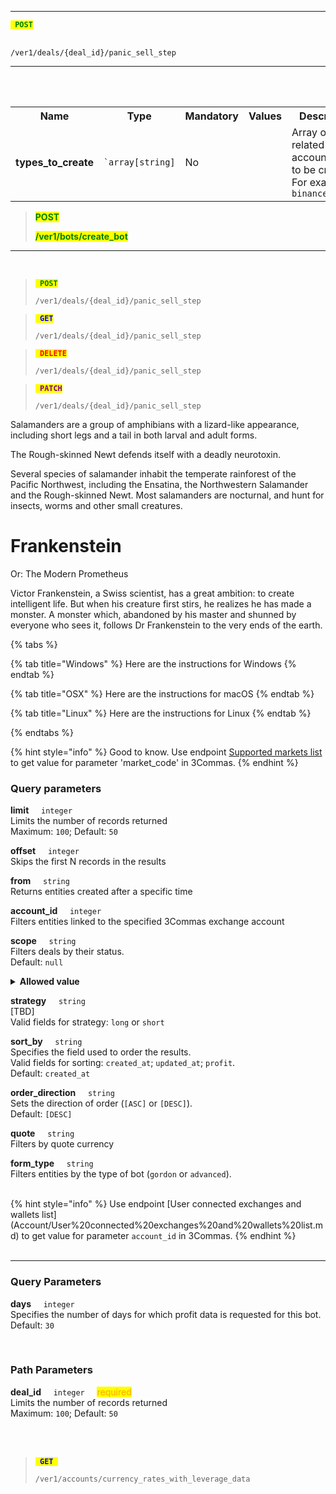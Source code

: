 

----------

<code><mark style="color:green"><strong> POST </strong></mark></code><br>

<code>/ver1/deals/{deal_id}/panic_sell_step</code>

----------
<br>
<br>



<table>
  <tr>
    <th style="width: 250px;">Name</th>
    <th style="width: 100px;">Type</th>
    <th style="width: 90px;">Mandatory</th>
    <th style="width: 80px;">Values</th>
    <th style="width: 100px;">Description</th>
  </tr>
  <tr>
    <td> <strong>types_to_create</strong> </td>
    <td><code>`array[string]</code></td>
    <td>No</td>
    <td></td>
    <td>Array of related account types to be created.<br> For example <code>binance_margin<code></td>
  </tr>
</table>





<blockquote>

<mark style="color:green"> **POST**

<mark style="color:green"> **/ver1/bots/create_bot**

</blockquote>




----------
<br>

<blockquote>

<code><mark style="color:green"><strong> POST </strong></mark></code>

<code>/ver1/deals/{deal_id}/panic_sell_step</code>

</blockquote>


<blockquote>

<code><mark style="color:blue"><strong> GET </strong></mark></code>

<code>/ver1/deals/{deal_id}/panic_sell_step</code>

</blockquote>


<blockquote>

<code><mark style="color:red"><strong> DELETE </strong></mark></code>

<code>/ver1/deals/{deal_id}/panic_sell_step</code>

</blockquote>


<blockquote>

<code><mark style="color:purple"><strong> PATCH </strong></mark></code>

<code>/ver1/deals/{deal_id}/panic_sell_step</code>

</blockquote>


<p>
  Salamanders are a group of amphibians with a lizard-like appearance, including short legs and a tail in both larval
  and adult forms.
</p>

<aside>
  <p>The Rough-skinned Newt defends itself with a deadly neurotoxin.</p>
</aside>

<p>
  Several species of salamander inhabit the temperate rainforest of the Pacific Northwest, including the Ensatina, the
  Northwestern Salamander and the Rough-skinned Newt. Most salamanders are nocturnal, and hunt for insects, worms and
  other small creatures.
</p>


<hgroup>
  <h1>Frankenstein</h1>
  <p>Or: The Modern Prometheus</p>
</hgroup>
<p>
  Victor Frankenstein, a Swiss scientist, has a great ambition: to create intelligent life. But when his creature first
  stirs, he realizes he has made a monster. A monster which, abandoned by his master and shunned by everyone who sees
  it, follows Dr Frankenstein to the very ends of the earth.
</p>



{% tabs %}

{% tab title="Windows" %} Here are the instructions for Windows {% endtab %}

{% tab title="OSX" %} Here are the instructions for macOS {% endtab %}

{% tab title="Linux" %} Here are the instructions for Linux {% endtab %}

{% endtabs %}


{% hint style="info" %}
Good to know. Use endpoint [Supported markets list](Market%20data/1.Supported%20markets%20list.md) to get value for parameter 'market_code' in 3Commas.
{% endhint %}



### Query parameters<br>

<p>
   <strong>limit</strong>&nbsp;&nbsp;&nbsp;&nbsp;&nbsp;<code>integer</code><br>
   Limits the number of records returned<br>Maximum: <code>100</code>; Default: <code>50</code>
</p>
<p>
   <strong>offset</strong>&nbsp;&nbsp;&nbsp;&nbsp;&nbsp;<code>integer</code><br>
   Skips the first N records in the results
</p>
<p>
   <strong>from</strong>&nbsp;&nbsp;&nbsp;&nbsp;&nbsp;<code>string</code><br>
   Returns entities created after a specific time
</p>
<p>
   <strong>account_id</strong>&nbsp;&nbsp;&nbsp;&nbsp;&nbsp;<code>integer</code><br>
   Filters entities linked to the specified 3Commas exchange account
</p>
<p>
   <strong>scope</strong>&nbsp;&nbsp;&nbsp;&nbsp;&nbsp;<code>string</code><br>
   Filters deals by their status.<br>Default: <code>null</code> 
<details>
   <summary><strong>Allowed value</strong></summary>
   <dl>
      <li>enable - returns bots where the state is active;
      <li>disabled - returns bots where the state is stopped;
      <li>
         `null` - returns all bots
   </dl>
</details>
</p>
<p>
<strong>strategy</strong>&nbsp;&nbsp;&nbsp;&nbsp;&nbsp;<code>string</code><br>
[TBD] <br>Valid fields for strategy: <code>long</code> or <code>short</code> 
</p>
<p>
<strong>sort_by</strong>&nbsp;&nbsp;&nbsp;&nbsp;&nbsp;<code>string</code><br>
Specifies the field used to order the results.<br>
Valid fields for sorting: <code>created_at</code>; <code>updated_at</code>; <code>profit</code>.<br>Default: <code>created_at</code>
</p>
<p>
<strong>order_direction</strong>&nbsp;&nbsp;&nbsp;&nbsp;&nbsp;<code>string</code><br>
Sets the direction of order (<code>[ASC]</code> or <code>[DESC]</code>).<br>Default: <code>[DESC]</code>
</p>
<p>
<strong>quote</strong>&nbsp;&nbsp;&nbsp;&nbsp;&nbsp;<code>string</code><br>
Filters by quote currency
</p>
<p>
<strong>form_type</strong>&nbsp;&nbsp;&nbsp;&nbsp;&nbsp;<code>string</code><br>
Filters entities by the type of bot (<code>gordon</code> or <code>advanced</code>). 
</p>


<br>
{% hint style="info" %}
Use endpoint [User connected exchanges and wallets list](Account/User%20connected%20exchanges%20and%20wallets%20list.md) to get value for parameter <code>account_id</code> in 3Commas.
{% endhint %}
<br>
<br>



--------



### Query Parameters<br>
<p>
   <strong>days</strong>&nbsp;&nbsp;&nbsp;&nbsp;&nbsp;<code>integer</code><br>
   Specifies the number of days for which profit data is requested for this bot. Default: <code>30</code>
</p>
<br>

### Path Parameters<br>

<p>
   <strong>deal_id</strong>&nbsp;&nbsp;&nbsp;&nbsp;&nbsp;<code>integer</code>&nbsp;&nbsp;&nbsp;&nbsp;&nbsp;<mark style="color:orange">required</mark><br>
   Limits the number of records returned<br>Maximum: <code>100</code>; Default: <code>50</code>
</p>
<br>
<br>


<blockquote>
<code><mark style="color:blue"><strong> GET </strong></mark></code>

<code>/ver1/accounts/currency_rates_with_leverage_data</code>
</blockquote>
<br>

